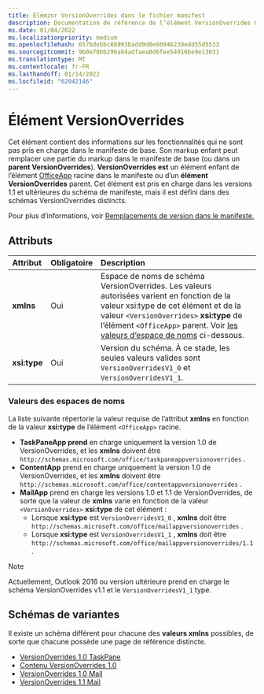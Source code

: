 ```yaml
---
title: Élémznr VersionOverrides dans le fichier manifest
description: Documentation de référence de l’élément VersionOverrides Office fichiers manifeste (XML) des modules.
ms.date: 01/04/2022
ms.localizationpriority: medium
ms.openlocfilehash: 657bdebbc88993badd9d0e60946239edd55d5533
ms.sourcegitcommit: 9b0e70bb296a84adfaea0d6fee54916be9e13031
ms.translationtype: MT
ms.contentlocale: fr-FR
ms.lasthandoff: 01/14/2022
ms.locfileid: "62042146"
---
```

# <a name="versionoverrides-element"></a>Élément VersionOverrides

Cet élément contient des informations sur les fonctionnalités qui ne sont pas pris en charge dans le manifeste de base. Son markup enfant peut remplacer une partie du markup dans le manifeste de base (ou dans un **parent VersionOverrides**). **VersionOverrides est** un élément enfant de l’élément [OfficeApp](officeapp.md) racine dans le manifeste ou d’un **élément VersionOverrides** parent. Cet élément est pris en charge dans les versions 1.1 et ultérieures du schéma de manifeste, mais il est défini dans des schémas VersionOverrides distincts.

Pour plus d’informations, voir [Remplacements de version dans le manifeste.](../../develop/add-in-manifests.md#version-overrides-in-the-manifest)

## <a name="attributes"></a>Attributs

|  Attribut  |  Obligatoire  |  Description  |
|:-----|:-----|:-----|
|  **xmlns**       |  Oui  |  Espace de noms de schéma VersionOverrides. Les valeurs autorisées varient en fonction de la valeur xsi:type de cet élément et de la valeur `<VersionOverrides>` **xsi:type** de l’élément  `<OfficeApp>` parent. Voir [les valeurs d’espace de noms](#namespace-values) ci-dessous.|
|  **xsi:type**  |  Oui  | Version du schéma. À ce stade, les seules valeurs valides sont `VersionOverridesV1_0` et `VersionOverridesV1_1`. |

### <a name="namespace-values"></a>Valeurs des espaces de noms

La liste suivante répertorie la valeur requise de l’attribut **xmlns** en fonction de la valeur **xsi:type** de l’élément `<OfficeApp>` racine.

- **TaskPaneApp prend** en charge uniquement la version 1.0 de VersionOverrides, et les **xmlns** doivent être `http://schemas.microsoft.com/office/taskpaneappversionoverrides` .
- **ContentApp** prend en charge uniquement la version 1.0 de VersionOverrides, et les **xmlns** doivent être `http://schemas.microsoft.com/office/contentappversionoverrides` .
- **MailApp** prend en charge les versions 1.0 et 1.1 de VersionOverrides, de sorte que la valeur de **xmlns** varie en fonction de la valeur `<VersionOverrides>` **xsi:type** de cet élément :
  - Lorsque **xsi:type** est `VersionOverridesV1_0` , **xmlns** doit être `http://schemas.microsoft.com/office/mailappversionoverrides` .
  - Lorsque **xsi:type** est `VersionOverridesV1_1` , **xmlns** doit être `http://schemas.microsoft.com/office/mailappversionoverrides/1.1` .

> [!NOTE]
> Actuellement, Outlook 2016 ou version ultérieure prend en charge le schéma VersionOverrides v1.1 et le `VersionOverridesV1_1` type.

## <a name="variant-schemas"></a>Schémas de variantes

Il existe un schéma différent pour chacune des **valeurs xmlns** possibles, de sorte que chacune possède une page de référence distincte.

- [VersionOverrides 1.0 TaskPane](versionoverrides-1-0-taskpane.md)
- [Contenu VersionOverrides 1.0](versionoverrides-1-0-content.md)
- [VersionOverrides 1.0 Mail](versionoverrides-1-0-mail.md)
- [VersionOverrides 1.1 Mail](versionoverrides-1-1-mail.md)
